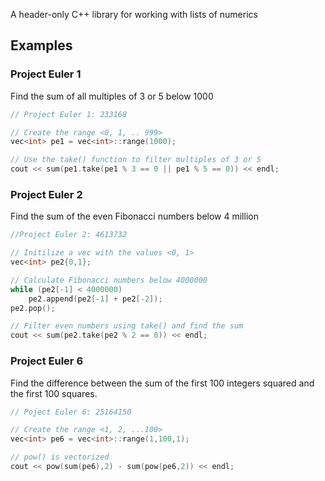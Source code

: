 A header-only C++ library for working with lists of numerics

## Examples

### Project Euler 1

Find the sum of all multiples of 3 or 5 below 1000

```c++
// Project Euler 1: 233168

// Create the range <0, 1, .. 999>
vec<int> pe1 = vec<int>::range(1000);

// Use the take() function to filter multiples of 3 or 5
cout << sum(pe1.take(pe1 % 3 == 0 || pe1 % 5 == 0)) << endl;
```

### Project Euler 2

Find the sum of the even Fibonacci numbers below 4 million

```c++
//Project Euler 2: 4613732

// Initilize a vec with the values <0, 1>
vec<int> pe2{0,1};

// Calculate Fibonacci numbers below 4000000
while (pe2[-1] < 4000000)
    pe2.append(pe2[-1] + pe2[-2]);
pe2.pop();

// Filter even numbers using take() and find the sum
cout << sum(pe2.take(pe2 % 2 == 0)) << endl;
```

### Project Euler 6
Find the difference between the sum of the first 100 integers squared and the
first 100 squares.

```c++
// Poject Euler 6: 25164150

// Create the range <1, 2, ...100>
vec<int> pe6 = vec<int>::range(1,100,1);

// pow() is vectorized
cout << pow(sum(pe6),2) - sum(pow(pe6,2)) << endl;
```
